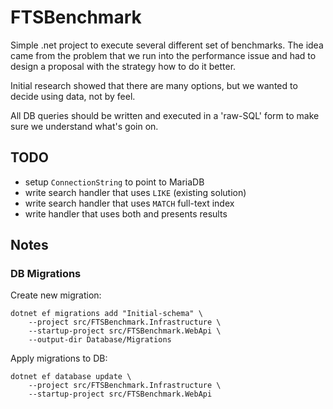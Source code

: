 # FTSBenchmark
Simple .net project to execute several different set of benchmarks.
The idea came from the problem that we run into the performance issue and had
to design a proposal with the strategy how to do it better.

Initial research showed that there are many options, but we wanted to decide
using data, not by feel.

All DB queries should be written and executed in a 'raw-SQL' form to make sure
we understand what's goin on.

## TODO

* setup `ConnectionString` to point to MariaDB
* write search handler that uses `LIKE` (existing solution)
* write search handler that uses `MATCH` full-text index
* write handler that uses both and presents results

## Notes

### DB Migrations

Create new migration:
```
dotnet ef migrations add "Initial-schema" \
    --project src/FTSBenchmark.Infrastructure \
    --startup-project src/FTSBenchmark.WebApi \
    --output-dir Database/Migrations
```

Apply migrations to DB:
```
dotnet ef database update \
    --project src/FTSBenchmark.Infrastructure \
    --startup-project src/FTSBenchmark.WebApi
```

